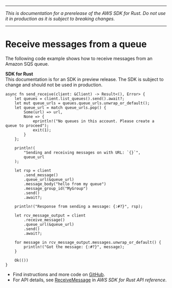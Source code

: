 --------

 *This is documentation for a prerelease of the AWS SDK for Rust\. Do not use it in production as it is subject to breaking changes\.* 

--------

# Receive messages from a queue<a name="sqs_ReceiveMessage_rust_topic"></a>

The following code example shows how to receive messages from an Amazon SQS queue\.

**SDK for Rust**  
This documentation is for an SDK in preview release\. The SDK is subject to change and should not be used in production\.
  

```
async fn send_receive(client: &Client) -> Result<(), Error> {
    let queues = client.list_queues().send().await?;
    let mut queue_urls = queues.queue_urls.unwrap_or_default();
    let queue_url = match queue_urls.pop() {
        Some(url) => url,
        None => {
            eprintln!("No queues in this account. Please create a queue to proceed");
            exit(1);
        }
    };

    println!(
        "Sending and receiving messages on with URL: `{}`",
        queue_url
    );

    let rsp = client
        .send_message()
        .queue_url(&queue_url)
        .message_body("hello from my queue")
        .message_group_id("MyGroup")
        .send()
        .await?;

    println!("Response from sending a message: {:#?}", rsp);

    let rcv_message_output = client
        .receive_message()
        .queue_url(&queue_url)
        .send()
        .await?;

    for message in rcv_message_output.messages.unwrap_or_default() {
        println!("Got the message: {:#?}", message);
    }

    Ok(())
}
```
+  Find instructions and more code on [GitHub](https://github.com/awsdocs/aws-doc-sdk-examples/tree/main/.rust_alpha/sqs#code-examples)\. 
+  For API details, see [ReceiveMessage](https://awslabs.github.io/aws-sdk-rust/) in *AWS SDK for Rust API reference*\. 